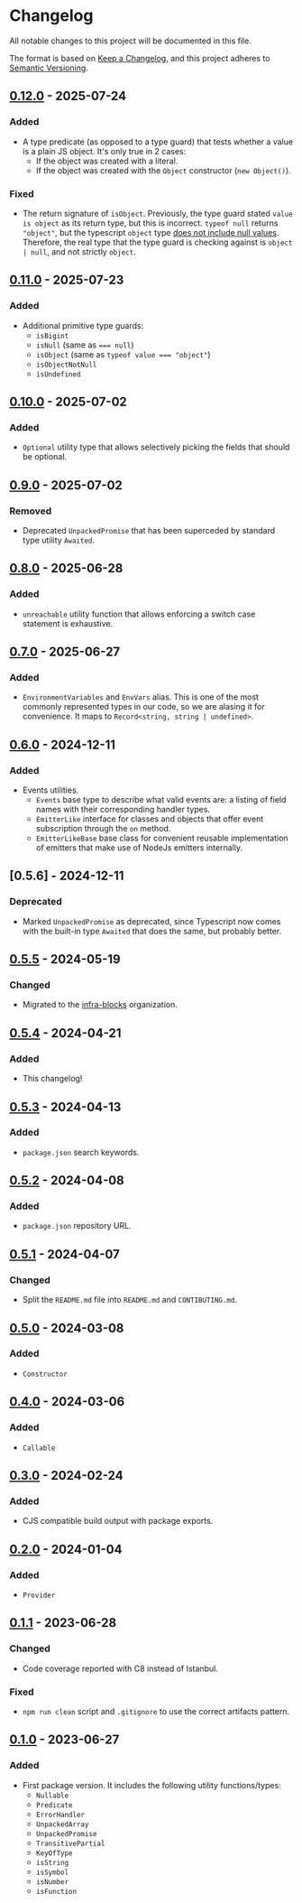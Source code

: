 # Changelog

All notable changes to this project will be documented in this file.

The format is based on [Keep a Changelog](https://keepachangelog.com/en/1.1.0/),
and this project adheres to [Semantic Versioning](https://semver.org/spec/v2.0.0.html).

## [0.12.0] - 2025-07-24

### Added

- A type predicate (as opposed to a type guard) that tests whether a value is a plain JS
object. It's only true in 2 cases:
  - If the object was created with a literal.
  - If the object was created with the `Object` constructor (`new Object()`).

### Fixed

- The return signature of `isObject`. Previously, the type guard stated `value is object`
as its return type, but this is incorrect. `typeof null` returns `"object"`, but the
typescript `object` type [does not include null values](https://www.typescriptlang.org/docs/handbook/release-notes/typescript-2-2.html#object-type).
Therefore, the real type that the type guard is checking against is `object | null`, and
not strictly `object`.

## [0.11.0] - 2025-07-23

### Added

- Additional primitive type guards:
  - `isBigint`
  - `isNull` (same as `=== null`)
  - `isObject` (same as `typeof value === "object"`)
  - `isObjectNotNull`
  - `isUndefined`

## [0.10.0] - 2025-07-02

### Added

- `Optional` utility type that allows selectively picking the fields that should be optional.

## [0.9.0] - 2025-07-02

### Removed

- Deprecated `UnpackedPromise` that has been superceded by standard type utility `Awaited`.

## [0.8.0] - 2025-06-28

### Added

- `unreachable` utility function that allows enforcing a switch case statement is
exhaustive.

## [0.7.0] - 2025-06-27

### Added

- `EnvironmentVariables` and `EnvVars` alias. This is one of the most commonly represented types
in our code, so we are alasing it for convenience. It maps to `Record<string, string | undefined>`.

## [0.6.0] - 2024-12-11

### Added

- Events utilities.
  - `Events` base type to describe what valid events are: a listing of field names with their corresponding handler types.
  - `EmitterLike` interface for classes and objects that offer event subscription through the `on` method.
  - `EmitterLikeBase` base class for convenient reusable implementation of emitters that make use of NodeJs emitters internally.

## [0.5.6] - 2024-12-11

### Deprecated

- Marked `UnpackedPromise` as deprecated, since Typescript now comes with the built-in type `Awaited`
that does the same, but probably better.

## [0.5.5] - 2024-05-19

### Changed

- Migrated to the [infra-blocks](https://github.com/infra-blocks) organization.

## [0.5.4] - 2024-04-21

### Added

- This changelog!

## [0.5.3] - 2024-04-13

### Added

- `package.json` search keywords.

## [0.5.2] - 2024-04-08

### Added

- `package.json` repository URL.

## [0.5.1] - 2024-04-07

### Changed

- Split the `README.md` file into `README.md` and `CONTIBUTING.md`.

## [0.5.0] - 2024-03-08

### Added

- `Constructor`

## [0.4.0] - 2024-03-06

### Added

- `Callable`

## [0.3.0] - 2024-02-24

### Added

- CJS compatible build output with package exports.

## [0.2.0] - 2024-01-04

### Added

- `Provider`

## [0.1.1] - 2023-06-28

### Changed

- Code coverage reported with C8 instead of Istanbul.

### Fixed

- `npm run clean` script and `.gitignore` to use the correct artifacts pattern.

## [0.1.0] - 2023-06-27

### Added

- First package version. It includes the following utility functions/types:
  - `Nullable`
  - `Predicate`
  - `ErrorHandler`
  - `UnpackedArray`
  - `UnpackedPromise`
  - `TransitivePartial`
  - `KeyOfType`
  - `isString`
  - `isSymbol`
  - `isNumber`
  - `isFunction`

[0.12.0]: https://github.com/infra-blocks/ts-types/compare/v0.11.0...v0.12.0
[0.11.0]: https://github.com/infra-blocks/ts-types/compare/v0.10.0...v0.11.0
[0.10.0]: https://github.com/infra-blocks/ts-types/compare/v0.9.0...v0.10.0
[0.9.0]: https://github.com/infra-blocks/ts-types/compare/v0.8.0...v0.9.0
[0.8.0]: https://github.com/infra-blocks/ts-types/compare/v0.7.0...v0.8.0
[0.7.0]: https://github.com/infra-blocks/ts-types/compare/v0.6.0...v0.7.0
[0.6.0]: https://github.com/infra-blocks/ts-types/compare/v0.5.5...v0.6.0
[0.5.5]: https://github.com/infra-blocks/ts-types/compare/v0.5.4...v0.5.5
[0.5.4]: https://github.com/infra-blocks/ts-types/compare/v0.5.3...v0.5.4
[0.5.3]: https://github.com/infra-blocks/ts-types/compare/v0.5.2...v0.5.3
[0.5.2]: https://github.com/infra-blocks/ts-types/compare/v0.5.1...v0.5.2
[0.5.1]: https://github.com/infra-blocks/ts-types/compare/v0.5.0...v0.5.1
[0.5.0]: https://github.com/infra-blocks/ts-types/compare/v0.4.0...v0.5.0
[0.4.0]: https://github.com/infra-blocks/ts-types/compare/v0.3.0...v0.4.0
[0.3.0]: https://github.com/infra-blocks/ts-types/compare/v0.2.0...v0.3.0
[0.2.0]: https://github.com/infra-blocks/ts-types/compare/v0.1.1...v0.2.0
[0.1.1]: https://github.com/infra-blocks/ts-types/compare/v0.1.0...v0.1.1
[0.1.0]: https://github.com/infra-blocks/ts-types/releases/tag/v0.1.0
